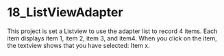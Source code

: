 # 18_ListViewAdapter
This project is set a Listview to use the adapter list to record 4 items. Each item displays item 1, item 2, item 3, and item4. When you click on the item, the textview shows that you have selected: Item x.
